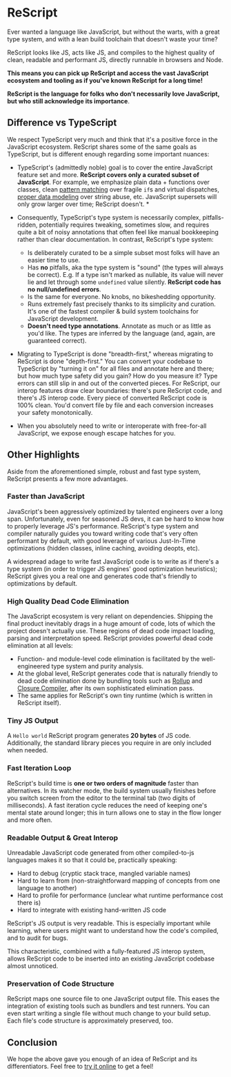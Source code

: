 # ReScript

Ever wanted a language like JavaScript, but without the warts, with a great type system, and with a lean build toolchain that doesn't waste your time?

ReScript looks like JS, acts like JS, and compiles to the highest quality of clean, readable and performant JS, directly runnable in browsers and Node.

**This means you can pick up ReScript and access the vast JavaScript ecosystem and tooling as if you've known ReScript for a long time!**

**ReScript is the language for folks who don't necessarily love JavaScript, but who still acknowledge its importance**.

## Difference vs TypeScript

We respect TypeScript very much and think that it's a positive force in the JavaScript ecosystem. ReScript shares some of the same goals as TypeScript, but is different enough regarding some important nuances:

* TypeScript's (admittedly noble) goal is to cover the entire JavaScript feature set and more. **ReScript covers only a curated subset of JavaScript**. For example, we emphasize plain data + functions over classes, clean [pattern matching](pattern-matching-destructuring) over fragile `if`s and virtual dispatches, [proper data modeling](variant) over string abuse, etc. JavaScript supersets will only grow larger over time; ReScript doesn't. *
* Consequently, TypeScript's type system is necessarily complex, pitfalls-ridden, potentially requires tweaking, sometimes slow, and requires quite a bit of noisy annotations that often feel like manual bookkeeping rather than clear documentation. In contrast, ReScript's type system:


	+ Is deliberately curated to be a simple subset most folks will have an easier time to use.
	+ Has **no** pitfalls, aka the type system is "sound" (the types will always be correct). E.g. If a type isn't marked as nullable, its value will never lie and let through some `undefined` value silently. **ReScript code has no null/undefined errors**.
	+ Is the same for everyone. No knobs, no bikeshedding opportunity.
	+ Runs extremely fast precisely thanks to its simplicity and curation. It's one of the fastest compiler & build system toolchains for JavaScript development.
	+ **Doesn't need type annotations**. Annotate as much or as little as you'd like. The types are inferred by the language (and, again, are guaranteed correct).
* Migrating to TypeScript is done "breadth-first," whereas migrating to ReScript is done "depth-first." You can convert your codebase to TypeScript by "turning it on" for all files and annotate here and there; but how much type safety did you gain? How do you measure it? Type errors can still slip in and out of the converted pieces. For ReScript, our interop features draw clear boundaries: there's pure ReScript code, and there's JS interop code. Every piece of converted ReScript code is 100% clean. You'd convert file by file and each conversion increases your safety monotonically.

* When you absolutely need to write or interoperate with free-for-all JavaScript, we expose enough escape hatches for you.

## Other Highlights

Aside from the aforementioned simple, robust and fast type system, ReScript presents a few more advantages.

### Faster than JavaScript

JavaScript's been aggressively optimized by talented engineers over a long span. Unfortunately, even for seasoned JS devs, it can be hard to know how to properly leverage JS's performance. ReScript's type system and compiler naturally guides you toward writing code that's very often performant by default, with good leverage of various Just-In-Time optimizations (hidden classes, inline caching, avoiding deopts, etc).

A widespread adage to write fast JavaScript code is to write as if there's a type system (in order to trigger JS engines' good optimization heuristics); ReScript gives you a real one and generates code that's friendly to optimizations by default.

### High Quality Dead Code Elimination

The JavaScript ecosystem is very reliant on dependencies. Shipping the final product inevitably drags in a huge amount of code, lots of which the project doesn't actually use. These regions of dead code impact loading, parsing and interpretation speed. ReScript provides powerful dead code elimination at all levels:

* Function- and module-level code elimination is facilitated by the well-engineered type system and purity analysis.
* At the global level, ReScript generates code that is naturally friendly to dead code elimination done by bundling tools such as [Rollup](https://github.com/rollup/rollup) and [Closure Compiler](https://developers.google.com/closure/compiler/), after its own sophisticated elimination pass.
* The same applies for ReScript's own tiny runtime (which is written in ReScript itself).

### Tiny JS Output

A `Hello world` ReScript program generates **20 bytes** of JS code. Additionally, the standard library pieces you require in are only included when needed.

### Fast Iteration Loop

ReScript's build time is **one or two orders of magnitude** faster than alternatives. In its watcher mode, the build system usually finishes before you switch screen from the editor to the terminal tab (two digits of milliseconds). A fast iteration cycle reduces the need of keeping one's mental state around longer; this in turn allows one to stay in the flow longer and more often.

### Readable Output & Great Interop

Unreadable JavaScript code generated from other compiled-to-js languages makes it so that it could be, practically speaking:

* Hard to debug (cryptic stack trace, mangled variable names)
* Hard to learn from (non-straightforward mapping of concepts from one language to another)
* Hard to profile for performance (unclear what runtime performance cost there is)
* Hard to integrate with existing hand-written JS code

ReScript's JS output is very readable. This is especially important while learning, where users might want to understand how the code's compiled, and to audit for bugs.

This characteristic, combined with a fully-featured JS interop system, allows ReScript code to be inserted into an existing JavaScript codebase almost unnoticed.

### Preservation of Code Structure

ReScript maps one source file to one JavaScript output file. This eases the integration of existing tools such as bundlers and test runners. You can even start writing a single file without much change to your build setup. Each file's code structure is approximately preserved, too.

## Conclusion

We hope the above gave you enough of an idea of ReScript and its differentiators. Feel free to [try it online](/try) to get a feel!




